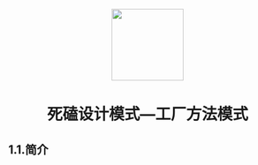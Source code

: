 <p align="center">
<img width="130" align="center" src="http://image.luokangyuan.com/Java.svg"/>
</p>
<h1 align="center">死磕设计模式—工厂方法模式</h1>

## 1.1.简介

